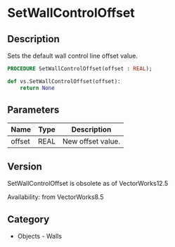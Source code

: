 # SetWallControlOffset

## Description
Sets the default wall control line offset value.

```pascal
PROCEDURE SetWallControlOffset(offset : REAL);
```

```python
def vs.SetWallControlOffset(offset):
    return None
```

## Parameters
|Name|Type|Description|
|---|---|---|
|offset|REAL|New offset value.|

## Version
SetWallControlOffset is obsolete as of VectorWorks12.5<P>


Availability: from VectorWorks8.5

## Category
* Objects - Walls

